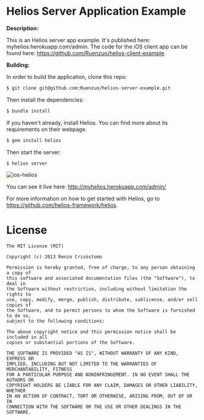 Helios Server Application Example
=================================

__Description:__

This is an Helios server app example. It's published here: myhelios.herokuapp.com/admin. The code for the iOS client app can be found here: https://github.com/Ruenzuo/helios-client-example.

__Building:__

In order to build the application, clone this repo:

```sh
$ git clone git@github.com:Ruenzuo/helios-server-example.git
```

Then install the dependencies:

```sh
$ bundle install
```

If you haven't already, install Helios. You can find more about its requirements on their webpage.

```sh
$ gem install helios
```

Then start the server:

```sh
$ helios server
```

![ios-helios](https://dl.dropboxusercontent.com/u/99114459/ios-helios.png)

You can see it live here: http://myhelios.herokuapp.com/admin/  

For more information on how to get started with Helios, go to https://github.com/helios-framework/helios.

License
=======

    The MIT License (MIT)

    Copyright (c) 2013 Renzo Crisóstomo

    Permission is hereby granted, free of charge, to any person obtaining a copy of
    this software and associated documentation files (the "Software"), to deal in
    the Software without restriction, including without limitation the rights to
    use, copy, modify, merge, publish, distribute, sublicense, and/or sell copies of
    the Software, and to permit persons to whom the Software is furnished to do so,
    subject to the following conditions:

    The above copyright notice and this permission notice shall be included in all
    copies or substantial portions of the Software.

    THE SOFTWARE IS PROVIDED "AS IS", WITHOUT WARRANTY OF ANY KIND, EXPRESS OR
    IMPLIED, INCLUDING BUT NOT LIMITED TO THE WARRANTIES OF MERCHANTABILITY, FITNESS
    FOR A PARTICULAR PURPOSE AND NONINFRINGEMENT. IN NO EVENT SHALL THE AUTHORS OR
    COPYRIGHT HOLDERS BE LIABLE FOR ANY CLAIM, DAMAGES OR OTHER LIABILITY, WHETHER
    IN AN ACTION OF CONTRACT, TORT OR OTHERWISE, ARISING FROM, OUT OF OR IN
    CONNECTION WITH THE SOFTWARE OR THE USE OR OTHER DEALINGS IN THE SOFTWARE.
